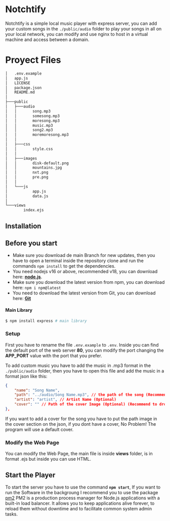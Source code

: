 # Notchtify

Notchtify is a simple local music player with express server, you can add your custom songs in the ``./public/audio`` folder to play your songs in all on your local network, you can modify and use nginx to host in a virtual machine and access between a domain.

# Proyect Files
```bash
│   .env.example
│   app.js
│   LICENSE
│   package.json
│   README.md
│
├───public
│   ├───audio
│   │       song.mp3
│   │       somesong.mp3
│   │       moresong.mp3
│   │       music.mp3
│   │       song2.mp3
│   │       moremoresong.mp3
│   │
│   ├───css
│   │       style.css
│   │
│   ├───images
│   │       disk-default.png
│   │       mountains.jpg
│   │       nxt.png
│   │       pre.png
│   │
│   └───js
│           app.js
│           data.js
│
└───views
        index.ejs
```

## Installation

## Before you start

- Make sure you download de main Branch for new updates, then you have to open a terminal inside the repository clone and run the commands ``npm install`` to get the dependencies.
- You need nodejs v16 or above, recommended v18, you can download here: **[node.js](https://nodejs.org/)**.
- Make sure you download the latest version from npm, you can download here: ```npm i npm@latest``` 
- You need to download the latest version from Git, you can download here: **[Git](https://git-scm.com/downloads)** 

#### Main Library

```bash
$ npm install express # main library
```

### Setup

First you have to rename the file ``.env.example`` to ``.env``. Inside you can find the default port of the web server **80**, you can modify the port changing the **APP_PORT** value with the port that you prefer.

To add custom music you have to add the music in .mp3 format in the ``./public/audio`` folder, then you have to open this file and add the music in a format json like this:

```json
{
    "name": "Song Name",
    "path": "../audio/Song Name.mp3", // the path of the song (Recommend to drop all the songs inside the audio folder (/public/audio))
    "artist": "artist", // Artist Name (Optional)
    "cover": "" // Path of the cover Image (Optional) (Recommend to drop all the songs inside the cover folder (/public/cover))
},
```

If you want to add a cover for the song you have to put the path image in the cover section on the json, if you dont have a cover, No Problem! The program will use a default cover.

### Modify the Web Page

You can modify the Web Page, the main file is inside **views** folder, is in format .ejs but inside you can use HTML.


## Start the Player

To start the server you have to use the command **``npm start``**, If you want to run the Software in the backgroung I recommend you to use the package [pm2](https://www.npmjs.com/package/pm2) PM2 is a production process manager for Node.js applications with a built-in load balancer. It allows you to keep applications alive forever, to reload them without downtime and to facilitate common system admin tasks.

